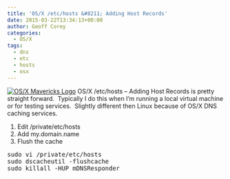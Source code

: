 ```yaml
---
title: 'OS/X /etc/hosts &#8211; Adding Host Records'
date: 2015-03-22T13:34:13+00:00
author: Geoff Corey
categories:
  - OS/X
tags:
  - dns
  - etc
  - hosts
  - osx
---
```

[<img class=" size-thumbnail wp-image-184 alignright" src="http://i2.wp.com/www.geoffcorey.com/wp-content/uploads/2015/03/os-x-mavericks-logo.png?resize=150%2C150" alt="OS/X Mavericks Logo" data-recalc-dims="1" />](http://i2.wp.com/www.geoffcorey.com/wp-content/uploads/2015/03/os-x-mavericks-logo.png) OS/X /etc/hosts &#8211; Adding Host Records is pretty straight forward.  Typically I do this when I&#8217;m running a local virtual machine or for testing services.  Slightly different then Linux because of OS/X DNS caching services.

  1. Edit /private/etc/hosts
  2. Add my.domain.name
  3. Flush the cache

<pre>sudo vi /private/etc/hosts
sudo dscacheutil -flushcache
sudo killall -HUP mDNSResponder
</pre>

